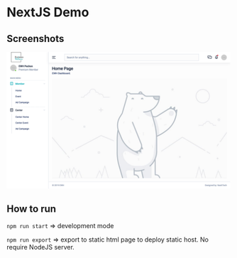 # NextJS Demo

## Screenshots

![](https://github.com/nguyenletan/next-demo/blob/master/static/img/screenshot2.png)

## How to run

`npm run start` => development mode

`npm run export` => export to static html page to deploy static host. No require NodeJS server. 

